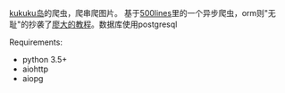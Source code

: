 [kukuku岛](http://www.kukuku.cc/)的爬虫，爬串爬图片。
基于[500lines](https://github.com/aosabook/500lines/tree/master/crawler)里的一个异步爬虫，orm则"无耻"的抄袭了[廖大的教程](https://github.com/michaelliao/awesome-python3-webapp.git)。数据库使用postgresql

Requirements:
* python 3.5+
* aiohttp
* aiopg
